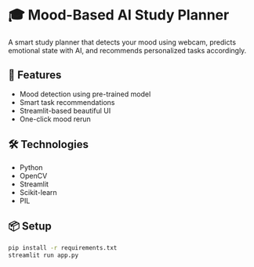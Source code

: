 # 🎓 Mood-Based AI Study Planner

A smart study planner that detects your mood using webcam, predicts emotional state with AI, and recommends personalized tasks accordingly.

## 🧠 Features
- Mood detection using pre-trained model
- Smart task recommendations
- Streamlit-based beautiful UI
- One-click mood rerun

## 🛠️ Technologies
- Python
- OpenCV
- Streamlit
- Scikit-learn
- PIL

## 📦 Setup
```bash
pip install -r requirements.txt
streamlit run app.py
